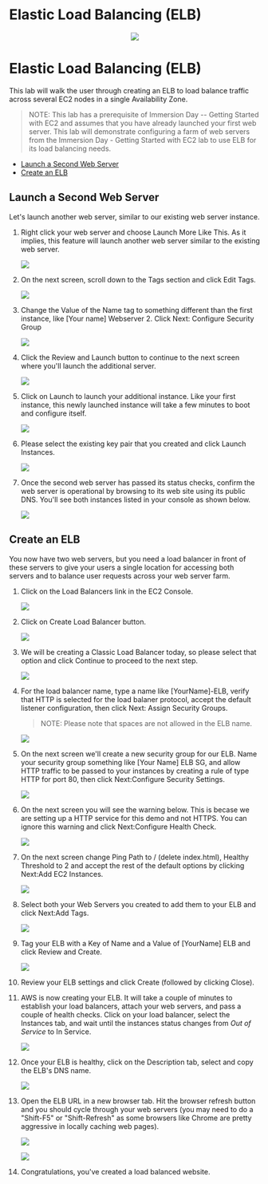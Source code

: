 # Elastic Load Balancing (ELB)

<p align="center"><img src="./images/logo.png"/></p>

# Elastic Load Balancing (ELB)

This lab will walk the user through creating an ELB to load balance traffic across several EC2 nodes in a single 
Availability Zone.

> NOTE: This lab has a prerequisite of Immersion Day -- Getting Started with EC2 and assumes that you have already 
launched your first web server. This lab will demonstrate configuring a farm of web servers from the Immersion Day - 
Getting Started with EC2 lab to use ELB for its load balancing needs.

* [Launch a Second Web Server](#launch-a-second-web-server)
* [Create an ELB](#create-an-elb)

## Launch a Second Web Server

Let's launch another web server, similar to our existing web server instance.

1. Right click your web server and choose Launch More Like This. As it implies, this feature will launch another 
web server similar to the existing web server.

    ![](images/image3.png)

1. On the next screen, scroll down to the Tags section and click Edit Tags.

    ![](images/image4.png)

1. Change the Value of the Name tag to something different than the first instance, like \[Your name\] 
Webserver 2. Click Next: Configure Security Group

    ![](images/image5.png)

1. Click the Review and Launch button to continue to the next screen where you'll launch the additional server.

    ![](images/image6.png)

1. Click on Launch to launch your additional instance. Like your first instance, this newly launched instance will 
take a few minutes to boot and configure itself.

    ![](images/image7.png)

1. Please select the existing key pair that you created and click Launch Instances.

    ![](images/image8.png)

1. Once the second web server has passed its status checks, confirm the web server is operational by browsing to its web 
site using its public DNS. You'll see both instances listed in your console as shown below.

    ![](images/image9.png)

## Create an ELB

You now have two web servers, but you need a load balancer in front of these servers to give your users a single 
location for accessing both servers and to balance user requests across your web server farm.

1. Click on the Load Balancers link in the EC2 Console.

    ![](images/image10.png)

1. Click on Create Load Balancer button.

    ![](images/image11.png)

1. We will be creating a Classic Load Balancer today, so please select that option and click Continue to proceed to 
the next step.

    ![](images/image12.png)

1. For the load balancer name, type a name like \[YourName\]-ELB, verify that HTTP is selected for the load balaner 
protocol, accept the default listener configuration, then click Next: Assign Security Groups.

    > NOTE: Please note that spaces are not allowed in the ELB name.

    ![](images/image13.png)

1. On the next screen we'll create a new security group for our ELB. Name your security group something like 
\[Your Name\] ELB SG, and allow HTTP traffic to be passed to your instances by creating a rule of type HTTP for 
port 80, then click Next:Configure Security Settings.

    ![](images/image14.png)

1. On the next screen you will see the warning below. This is becase we are setting up a HTTP service for this demo and 
not HTTPS. You can ignore this warning and click Next:Configure Health Check.

    ![](images/image15.png)

1. On the next screen change Ping Path to / (delete index.html), Healthy Threshold to 2 and accept the rest 
of the default options by clicking Next:Add EC2 Instances.

    ![](images/image16.png)

1. Select both your Web Servers you created to add them to your ELB and click Next:Add Tags.

    ![](images/image17.png)

1. Tag your ELB with a Key of Name and a Value of \[YourName\] ELB and click Review and Create.

    ![](images/image18.png)

1. Review your ELB settings and click Create (followed by clicking Close).

1. AWS is now creating your ELB. It will take a couple of minutes to establish your load balancers, attach your web 
servers, and pass a couple of health checks. Click on your load balancer, select the Instances tab, and wait 
until the instances status changes from *Out of Service* to In Service. 

    ![](images/image19.png)

1. Once your ELB is healthy, click on the Description tab, select and copy the ELB's DNS name.

    ![](images/image20.png)

1. Open the ELB URL in a new browser tab. Hit the browser refresh button and you should cycle through your web servers 
(you may need to do a "Shift-F5" or "Shift-Refresh" as some browsers like Chrome are pretty aggressive in locally caching 
web pages).

    ![](images/image21.png)

    ![](images/image22.png)

1. Congratulations, you've created a load balanced website.
